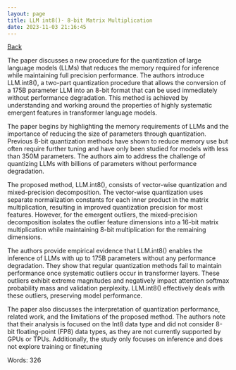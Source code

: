 ```yaml
---
layout: page
title: LLM int8()- 8-bit Matrix Multiplication
date: 2023-11-03 21:16:45
---
```


[Back](./)


The paper discusses a new procedure for the quantization of large language models (LLMs) that reduces the memory required for inference while maintaining full precision performance. The authors introduce LLM.int8(), a two-part quantization procedure that allows the conversion of a 175B parameter LLM into an 8-bit format that can be used immediately without performance degradation. This method is achieved by understanding and working around the properties of highly systematic emergent features in transformer language models.

The paper begins by highlighting the memory requirements of LLMs and the importance of reducing the size of parameters through quantization. Previous 8-bit quantization methods have shown to reduce memory use but often require further tuning and have only been studied for models with less than 350M parameters. The authors aim to address the challenge of quantizing LLMs with billions of parameters without performance degradation.

The proposed method, LLM.int8(), consists of vector-wise quantization and mixed-precision decomposition. The vector-wise quantization uses separate normalization constants for each inner product in the matrix multiplication, resulting in improved quantization precision for most features. However, for the emergent outliers, the mixed-precision decomposition isolates the outlier feature dimensions into a 16-bit matrix multiplication while maintaining 8-bit multiplication for the remaining dimensions.

The authors provide empirical evidence that LLM.int8() enables the inference of LLMs with up to 175B parameters without any performance degradation. They show that regular quantization methods fail to maintain performance once systematic outliers occur in transformer layers. These outliers exhibit extreme magnitudes and negatively impact attention softmax probability mass and validation perplexity. LLM.int8() effectively deals with these outliers, preserving model performance.

The paper also discusses the interpretation of quantization performance, related work, and the limitations of the proposed method. The authors note that their analysis is focused on the Int8 data type and did not consider 8-bit floating-point (FP8) data types, as they are not currently supported by GPUs or TPUs. Additionally, the study only focuses on inference and does not explore training or finetuning

Words: 326